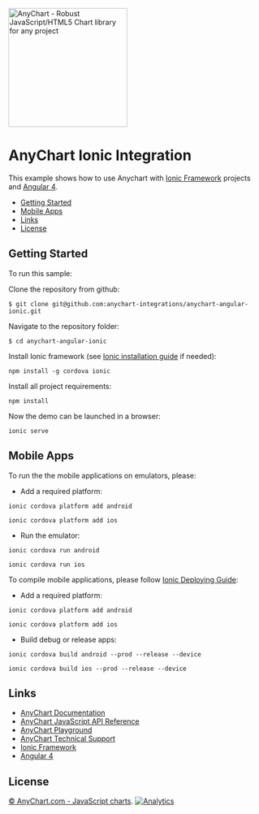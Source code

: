 [<img src="https://cdn.anychart.com/images/logo-transparent-segoe.png?2" width="234px" alt="AnyChart - Robust JavaScript/HTML5 Chart library for any project">](https://anychart.com)
# AnyChart Ionic Integration

This example shows how to use Anychart with
[Ionic Framework](http://ionicframework.com/docs/) projects and [Angular 4](https://angular.io/).  

* [Getting Started](#getting-started)
* [Mobile Apps](#mobile-apps)
* [Links](#links)
* [License](#license)

## Getting Started
To run this sample:

Clone the repository from github:
```
$ git clone git@github.com:anychart-integrations/anychart-angular-ionic.git
```

Navigate to the repository folder:
```
$ cd anychart-angular-ionic
```

Install Ionic framework (see [Ionic installation guide](http://ionicframework.com/docs/intro/installation/) if needed):
```
npm install -g cordova ionic
```

Install all project requirements:
```
npm install
```
 
Now the demo can be launched in a browser:
```
ionic serve
```

## Mobile Apps

To run the the mobile applications on emulators, please:
 - Add a required platform:
  ```
  ionic cordova platform add android
  ```
  ```
  ionic cordova platform add ios
  ```
 - Run the emulator:
  ```
  ionic cordova run android
  ```
  ```
  ionic cordova run ios
  ``` 
 
To compile mobile applications, please follow [Ionic Deploying Guide](http://ionicframework.com/docs/intro/deploying/):
 - Add a required platform:
  ```
  ionic cordova platform add android
  ```
  ```
  ionic cordova platform add ios
  ```
 - Build debug or release apps:
  ```
  ionic cordova build android --prod --release --device
  ```
  ```
  ionic cordova build ios --prod --release --device
  ```
  

## Links
* [AnyChart Documentation](https://docs.anychart.com)
* [AnyChart JavaScript API Reference](https://api.anychart.com)
* [AnyChart Playground](https://playground.anychart.com)
* [AnyChart Technical Support](https://anychart.com/support)
* [Ionic Framework](http://ionicframework.com/docs/)
* [Angular 4](https://angular.io/)


## License
[© AnyChart.com - JavaScript charts](httpы://www.anychart.com).
[![Analytics](https://ga-beacon.appspot.com/UA-228820-4/Integrations/Anychart-Angular-Ionic?pixel&useReferer)](https://github.com/igrigorik/ga-beacon)


